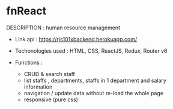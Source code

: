 # fnReact

DESCRIPTION : human resource management 
- Link api : https://rjs101xbackend.herokuapp.com/

- Techonologies used : HTML, CSS, ReactJS, Redux, Router v6
- Functions : 
  + CRUD & search staff
  + list staffs , departments, staffs in 1 department and salary information
  + navigation / update data without re-load the whole page
  + responsive (pure css)


